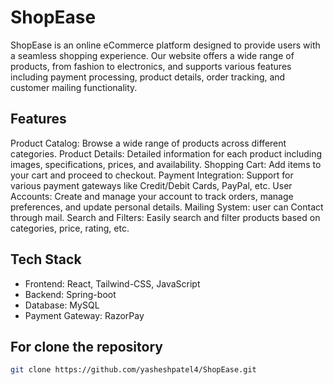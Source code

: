 # ShopEase

ShopEase is an online eCommerce platform designed to provide users with a seamless shopping experience. Our website offers a wide range of products, from fashion to electronics, and supports various features including payment processing, product details, order tracking, and customer mailing functionality.

## Features

Product Catalog: Browse a wide range of products across different categories.
Product Details: Detailed information for each product including images, specifications, prices, and availability.
Shopping Cart: Add items to your cart and proceed to checkout.
Payment Integration: Support for various payment gateways like Credit/Debit Cards, PayPal, etc.
User Accounts: Create and manage your account to track orders, manage preferences, and update personal details.
Mailing System: user can Contact through mail.
Search and Filters: Easily search and filter products based on categories, price, rating, etc.

## Tech Stack

- Frontend: React, Tailwind-CSS, JavaScript
- Backend: Spring-boot
- Database: MySQL
- Payment Gateway: RazorPay

## For clone the repository

   ```bash
   git clone https://github.com/yasheshpatel4/ShopEase.git
